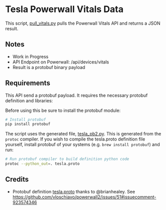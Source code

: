 # Tesla Powerwall Vitals Data

This script, [pull_vitals.py](pull_vitals.py) pulls the Powerwall Vitals API and returns a JSON result.

## Notes

* Work in Progress
* API Endpoint on Powerwall: /api/devices/vitals
* Result is a protobuf binary payload

## Requirements

This API send a protobuf payload.  It requires the necessary protobuf definition and libraries: 

Before using this be sure to install the protobuf module:
```bash
# Install protobuf
pip install protobuf
```

The script uses the generated file, [tesla_pb2.py](tesla_pb2.py).  This is generated from the `protoc` compiler. If you wish to compile the tesla.proto definition file yourself, install protobuf of your systems (e.g. `brew install protobuf`) and run:

```bash
# Run protobuf compiler to build definition python code
protoc --python_out=. tesla.proto 
```

## Credits

* Protobuf definition [tesla.proto](tesla.proto) thanks to @brianhealey.  See https://github.com/vloschiavo/powerwall2/issues/51#issuecomment-923574346 